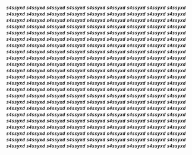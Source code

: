 _**``s4ssyxd``**_ _**``s4ssyxd``**_ _**``s4ssyxd``**_ _**``s4ssyxd``**_ _**``s4ssyxd``**_ _**``s4ssyxd``**_ _**``s4ssyxd``**_ _**``s4ssyxd``**_ _**``s4ssyxd``**_ _**``s4ssyxd``**_ _**``s4ssyxd``**_ _**``s4ssyxd``**_ _**``s4ssyxd``**_ _**``s4ssyxd``**_ _**``s4ssyxd``**_ _**``s4ssyxd``**_ _**``s4ssyxd``**_ _**``s4ssyxd``**_ _**``s4ssyxd``**_ _**``s4ssyxd``**_ _**``s4ssyxd``**_ _**``s4ssyxd``**_ _**``s4ssyxd``**_ _**``s4ssyxd``**_ _**``s4ssyxd``**_ _**``s4ssyxd``**_ _**``s4ssyxd``**_ _**``s4ssyxd``**_ _**``s4ssyxd``**_ _**``s4ssyxd``**_ _**``s4ssyxd``**_ _**``s4ssyxd``**_ _**``s4ssyxd``**_ _**``s4ssyxd``**_ _**``s4ssyxd``**_ _**``s4ssyxd``**_ _**``s4ssyxd``**_ _**``s4ssyxd``**_ _**``s4ssyxd``**_ _**``s4ssyxd``**_ _**``s4ssyxd``**_ _**``s4ssyxd``**_ _**``s4ssyxd``**_ _**``s4ssyxd``**_ _**``s4ssyxd``**_ _**``s4ssyxd``**_ _**``s4ssyxd``**_ _**``s4ssyxd``**_ _**``s4ssyxd``**_ _**``s4ssyxd``**_ _**``s4ssyxd``**_ _**``s4ssyxd``**_ _**``s4ssyxd``**_ _**``s4ssyxd``**_ _**``s4ssyxd``**_ _**``s4ssyxd``**_ _**``s4ssyxd``**_ _**``s4ssyxd``**_ _**``s4ssyxd``**_ _**``s4ssyxd``**_ _**``s4ssyxd``**_ _**``s4ssyxd``**_ _**``s4ssyxd``**_ _**``s4ssyxd``**_ _**``s4ssyxd``**_ _**``s4ssyxd``**_ _**``s4ssyxd``**_ _**``s4ssyxd``**_ _**``s4ssyxd``**_ _**``s4ssyxd``**_ _**``s4ssyxd``**_ _**``s4ssyxd``**_ _**``s4ssyxd``**_ _**``s4ssyxd``**_ _**``s4ssyxd``**_ _**``s4ssyxd``**_ _**``s4ssyxd``**_ _**``s4ssyxd``**_ _**``s4ssyxd``**_ _**``s4ssyxd``**_ _**``s4ssyxd``**_ _**``s4ssyxd``**_ _**``s4ssyxd``**_ _**``s4ssyxd``**_ _**``s4ssyxd``**_ _**``s4ssyxd``**_ _**``s4ssyxd``**_ _**``s4ssyxd``**_ _**``s4ssyxd``**_ _**``s4ssyxd``**_ _**``s4ssyxd``**_ _**``s4ssyxd``**_ _**``s4ssyxd``**_ _**``s4ssyxd``**_ _**``s4ssyxd``**_ _**``s4ssyxd``**_ _**``s4ssyxd``**_ _**``s4ssyxd``**_ _**``s4ssyxd``**_ _**``s4ssyxd``**_ _**``s4ssyxd``**_ _**``s4ssyxd``**_ _**``s4ssyxd``**_ _**``s4ssyxd``**_ _**``s4ssyxd``**_ _**``s4ssyxd``**_ _**``s4ssyxd``**_ _**``s4ssyxd``**_ _**``s4ssyxd``**_ _**``s4ssyxd``**_ _**``s4ssyxd``**_ _**``s4ssyxd``**_ _**``s4ssyxd``**_ _**``s4ssyxd``**_ _**``s4ssyxd``**_ _**``s4ssyxd``**_ _**``s4ssyxd``**_ _**``s4ssyxd``**_ _**``s4ssyxd``**_ _**``s4ssyxd``**_ _**``s4ssyxd``**_ _**``s4ssyxd``**_ _**``s4ssyxd``**_ _**``s4ssyxd``**_ _**``s4ssyxd``**_ _**``s4ssyxd``**_ _**``s4ssyxd``**_ _**``s4ssyxd``**_ _**``s4ssyxd``**_ _**``s4ssyxd``**_ _**``s4ssyxd``**_ _**``s4ssyxd``**_ _**``s4ssyxd``**_ _**``s4ssyxd``**_ _**``s4ssyxd``**_ _**``s4ssyxd``**_ _**``s4ssyxd``**_ _**``s4ssyxd``**_ _**``s4ssyxd``**_ _**``s4ssyxd``**_ _**``s4ssyxd``**_ _**``s4ssyxd``**_ _**``s4ssyxd``**_ _**``s4ssyxd``**_ _**``s4ssyxd``**_ _**``s4ssyxd``**_ _**``s4ssyxd``**_ _**``s4ssyxd``**_ _**``s4ssyxd``**_ _**``s4ssyxd``**_ _**``s4ssyxd``**_ _**``s4ssyxd``**_ _**``s4ssyxd``**_ _**``s4ssyxd``**_ _**``s4ssyxd``**_ _**``s4ssyxd``**_ _**``s4ssyxd``**_ _**``s4ssyxd``**_ _**``s4ssyxd``**_ _**``s4ssyxd``**_ _**``s4ssyxd``**_ _**``s4ssyxd``**_ _**``s4ssyxd``**_ _**``s4ssyxd``**_ _**``s4ssyxd``**_ _**``s4ssyxd``**_ _**``s4ssyxd``**_ _**``s4ssyxd``**_ _**``s4ssyxd``**_ _**``s4ssyxd``**_ _**``s4ssyxd``**_ _**``s4ssyxd``**_ _**``s4ssyxd``**_ _**``s4ssyxd``**_ _**``s4ssyxd``**_ _**``s4ssyxd``**_ _**``s4ssyxd``**_ _**``s4ssyxd``**_ _**``s4ssyxd``**_ _**``s4ssyxd``**_ _**``s4ssyxd``**_ _**``s4ssyxd``**_ _**``s4ssyxd``**_ _**``s4ssyxd``**_ _**``s4ssyxd``**_ _**``s4ssyxd``**_ _**``s4ssyxd``**_ _**``s4ssyxd``**_ _**``s4ssyxd``**_ _**``s4ssyxd``**_ _**``s4ssyxd``**_ _**``s4ssyxd``**_ _**``s4ssyxd``**_ _**``s4ssyxd``**_ _**``s4ssyxd``**_ _**``s4ssyxd``**_ _**``s4ssyxd``**_ _**``s4ssyxd``**_ _**``s4ssyxd``**_ _**``s4ssyxd``**_ _**``s4ssyxd``**_ _**``s4ssyxd``**_ _**``s4ssyxd``**_ _**``s4ssyxd``**_ _**``s4ssyxd``**_ _**``s4ssyxd``**_ _**``s4ssyxd``**_  
